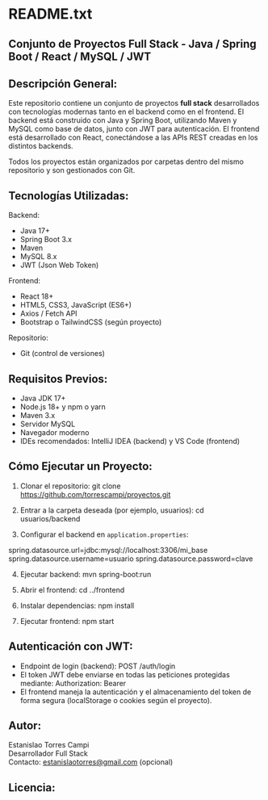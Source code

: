 README.txt
===========

Conjunto de Proyectos Full Stack - Java / Spring Boot / React / MySQL / JWT
----------------------------------------------------------------------------

Descripción General:
--------------------
Este repositorio contiene un conjunto de proyectos **full stack** desarrollados con tecnologías modernas tanto en el backend como en el frontend. El backend está construido con Java y Spring Boot, utilizando Maven y MySQL como base de datos, junto con JWT para autenticación. El frontend está desarrollado con React, conectándose a las APIs REST creadas en los distintos backends.

Todos los proyectos están organizados por carpetas dentro del mismo repositorio y son gestionados con Git.

Tecnologías Utilizadas:
------------------------
Backend:
- Java 17+
- Spring Boot 3.x
- Maven
- MySQL 8.x
- JWT (Json Web Token)

Frontend:
- React 18+
- HTML5, CSS3, JavaScript (ES6+)
- Axios / Fetch API
- Bootstrap o TailwindCSS (según proyecto)

Repositorio:
- Git (control de versiones)

Requisitos Previos:
-------------------
- Java JDK 17+
- Node.js 18+ y npm o yarn
- Maven 3.x
- Servidor MySQL
- Navegador moderno
- IDEs recomendados: IntelliJ IDEA (backend) y VS Code (frontend)

Cómo Ejecutar un Proyecto:
--------------------------
1. Clonar el repositorio:
   git clone https://github.com/torrescampi/proyectos.git

2. Entrar a la carpeta deseada (por ejemplo, usuarios):
   cd usuarios/backend

3. Configurar el backend en `application.properties`:

spring.datasource.url=jdbc:mysql://localhost:3306/mi_base
spring.datasource.username=usuario
spring.datasource.password=clave

4. Ejecutar backend:
mvn spring-boot:run

5. Abrir el frontend:
cd ../frontend

6. Instalar dependencias:
npm install

7. Ejecutar frontend:
npm start

Autenticación con JWT:
----------------------
- Endpoint de login (backend): POST /auth/login
- El token JWT debe enviarse en todas las peticiones protegidas mediante:
Authorization: Bearer <token>
- El frontend maneja la autenticación y el almacenamiento del token de forma segura (localStorage o cookies según el proyecto).

Autor:
------
Estanislao Torres Campi  
Desarrollador Full Stack  
Contacto: estanislaotorres@gmail.com (opcional)

Licencia:
---------

